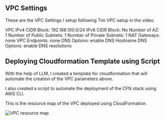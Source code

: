 ## VPC Settings

These are the VPC Settings I setup following Tim VPC setup in the video.

VPC IPv4 CIDR Block: 192.168.100.0/24
IPv6 CIDR Block: No
Number of AZ: 1
Number of Public Subnets: 1
Number of Private Subnets: 1
NAT Gateways: none
VPC Endpoints: none
DNS Options: enable DNS Hostname
DNS Options: enable DNS resolutions

## Deploying Cloudformation Template using Script

With the help of LLM, I created a template for cloudformation that will automate the creation of the VPC parameters above.

I also created a script to automate the deployment of the CFN stack using AWS CLI.

This is the resource map of the VPC deployed using CloudFormation.

![VPC resource map](assets/aws_vpc_resource_map.png)
